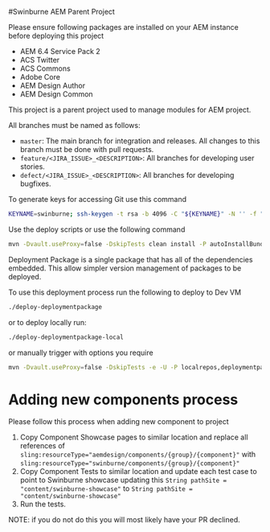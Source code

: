 
#Swinburne AEM Parent Project



Please ensure following packages are installed on your AEM instance before deploying this project

* AEM 6.4 Service Pack 2
* ACS Twitter 
* ACS Commons
* Adobe Core
* AEM Design Author
* AEM Design Common

This project is a parent project used to manage modules for AEM project.

All branches must be named as follows:
* `master`: The main branch for integration and releases.
    All changes to this branch must be done with pull requests.
* `feature/<JIRA_ISSUE>_<DESCRIPTION>`: All branches for developing user stories.
* `defect/<JIRA_ISSUE>_<DESCRIPTION>`: All branches for developing bugfixes.


To generate keys for accessing Git use this command

```bash
KEYNAME=swinburne; ssh-keygen -t rsa -b 4096 -C "${KEYNAME}" -N '' -f "${KEYNAME}"
```




Use the deploy scripts or use the following command

```bash
mvn -Dvault.useProxy=false -DskipTests clean install -P autoInstallBundle,autoInstallPackage -pl swinburne-core-common,swinburne-core-content,swinburne-core-showcase  -Dcrx.host=localhost
```



Deployment Package is a single package that has all of the dependencies embedded. This allow simpler version management of packages to be deployed.

To use this deployment process run the following to deploy to Dev VM

```bash
./deploy-deploymentpackage
```

or to deploy locally run:

```bash
./deploy-deploymentpackage-local
```

or manually trigger with options you require

```bash
mvn -Dvault.useProxy=false -DskipTests -e -U -P localrepos,deploymentpackage,installdeploymentpackage clean install
```

# Adding new components process

Please follow this process when adding new component to project

1. Copy Component Showcase pages to similar location and replace all references of ```sling:resourceType="aemdesign/components/{group}/{component}"``` with ```sling:resourceType="swinburne/components/{group}/{component}"```
2. Copy Component Tests to similar location and update each test case to point to Swinburne showcase updating this ```String pathSite = "content/swinburne-showcase"``` to ```String pathSite = "content/swinburne-showcase"```
3. Run the tests.

NOTE: if you do not do this you will most likely have your PR declined.
